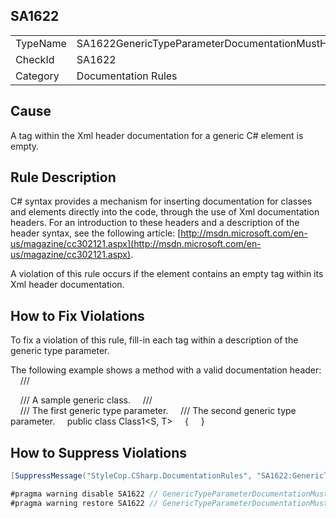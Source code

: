 ﻿## SA1622

<table>
<tr>
  <td>TypeName</td>
  <td>SA1622GenericTypeParameterDocumentationMustHaveText</td>
</tr>
<tr>
  <td>CheckId</td>
  <td>SA1622</td>
</tr>
<tr>
  <td>Category</td>
  <td>Documentation Rules</td>
</tr>
</table>

## Cause

A <typeparam> tag within the Xml header documentation for a generic C# element is empty.

## Rule Description

C# syntax provides a mechanism for inserting documentation for classes and elements directly into the code, through the use of Xml documentation headers. For an introduction to these headers and a description of the header syntax, see the following article: [http://msdn.microsoft.com/en-us/magazine/cc302121.aspx](http://msdn.microsoft.com/en-us/magazine/cc302121.aspx).

A violation of this rule occurs if the element contains an empty <typeparam> tag within its Xml header documentation.

## How to Fix Violations

To fix a violation of this rule, fill-in each <typeparam> tag within a description of the generic type parameter.

The following example shows a method with a valid documentation header:
    /// <summary>
    /// A sample generic class.
    /// </summary>
    /// <typeparam name="S">The first generic type parameter.</typeparam>
    /// <typeparam name="T">The second generic type parameter.</typeparam>
    public class Class1<S, T>
    { 
    }

## How to Suppress Violations

```csharp
[SuppressMessage("StyleCop.CSharp.DocumentationRules", "SA1622:GenericTypeParameterDocumentationMustHaveText", Justification = "Reviewed.")]
```

```csharp
#pragma warning disable SA1622 // GenericTypeParameterDocumentationMustHaveText
#pragma warning restore SA1622 // GenericTypeParameterDocumentationMustHaveText
```
